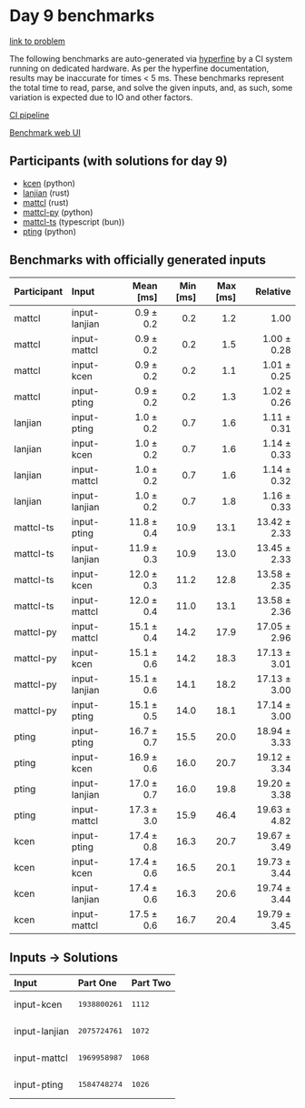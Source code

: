 # Day 9 benchmarks

[link to problem](https://adventofcode.com/2023/day/9)

The following benchmarks are auto-generated via
[hyperfine](https://github.com/sharkdp/hyperfine) by a CI system running on
dedicated hardware. As per the hyperfine documentation, results may be
inaccurate for times < 5 ms. These benchmarks represent the total time to read,
parse, and solve the given inputs, and, as such, some variation is expected due
to IO and other factors.

[CI pipeline](http://ci.papercode.net:8080/teams/main/pipelines/aoc2023)

[Benchmark web UI](https://aoc.ancalagon.black)


## Participants (with solutions for day 9)

- [kcen](https://github.com/kcen/aoc2023) (python)
- [lanjian](https://github.com/lanjian/aoc-2023) (rust)
- [mattcl](https://github.com/mattcl/aoc2023) (rust)
- [mattcl-py](https://github.com/mattcl/aoc2023-py) (python)
- [mattcl-ts](https://github.com/mattcl/aoc2023-js) (typescript (bun))
- [pting](https://github.com/pting/aoc2023) (python)


## Benchmarks with officially generated inputs

| Participant | Input | Mean [ms] | Min [ms] | Max [ms] | Relative |
|:---|:---|---:|---:|---:|---:|
| mattcl | input-lanjian | 0.9 ± 0.2 | 0.2 | 1.2 | 1.00 |
| mattcl | input-mattcl | 0.9 ± 0.2 | 0.2 | 1.5 | 1.00 ± 0.28 |
| mattcl | input-kcen | 0.9 ± 0.2 | 0.2 | 1.1 | 1.01 ± 0.25 |
| mattcl | input-pting | 0.9 ± 0.2 | 0.2 | 1.3 | 1.02 ± 0.26 |
| lanjian | input-pting | 1.0 ± 0.2 | 0.7 | 1.6 | 1.11 ± 0.31 |
| lanjian | input-kcen | 1.0 ± 0.2 | 0.7 | 1.6 | 1.14 ± 0.33 |
| lanjian | input-mattcl | 1.0 ± 0.2 | 0.7 | 1.6 | 1.14 ± 0.32 |
| lanjian | input-lanjian | 1.0 ± 0.2 | 0.7 | 1.8 | 1.16 ± 0.33 |
| mattcl-ts | input-pting | 11.8 ± 0.4 | 10.9 | 13.1 | 13.42 ± 2.33 |
| mattcl-ts | input-lanjian | 11.9 ± 0.3 | 10.9 | 13.0 | 13.45 ± 2.33 |
| mattcl-ts | input-kcen | 12.0 ± 0.3 | 11.2 | 12.8 | 13.58 ± 2.35 |
| mattcl-ts | input-mattcl | 12.0 ± 0.4 | 11.0 | 13.1 | 13.58 ± 2.36 |
| mattcl-py | input-mattcl | 15.1 ± 0.4 | 14.2 | 17.9 | 17.05 ± 2.96 |
| mattcl-py | input-kcen | 15.1 ± 0.6 | 14.2 | 18.3 | 17.13 ± 3.01 |
| mattcl-py | input-lanjian | 15.1 ± 0.6 | 14.1 | 18.2 | 17.13 ± 3.00 |
| mattcl-py | input-pting | 15.1 ± 0.5 | 14.0 | 18.1 | 17.14 ± 3.00 |
| pting | input-pting | 16.7 ± 0.7 | 15.5 | 20.0 | 18.94 ± 3.33 |
| pting | input-kcen | 16.9 ± 0.6 | 16.0 | 20.7 | 19.12 ± 3.34 |
| pting | input-lanjian | 17.0 ± 0.7 | 16.0 | 19.8 | 19.20 ± 3.38 |
| pting | input-mattcl | 17.3 ± 3.0 | 15.9 | 46.4 | 19.63 ± 4.82 |
| kcen | input-pting | 17.4 ± 0.8 | 16.3 | 20.7 | 19.67 ± 3.49 |
| kcen | input-kcen | 17.4 ± 0.6 | 16.5 | 20.1 | 19.73 ± 3.44 |
| kcen | input-lanjian | 17.4 ± 0.6 | 16.3 | 20.6 | 19.74 ± 3.44 |
| kcen | input-mattcl | 17.5 ± 0.6 | 16.7 | 20.4 | 19.79 ± 3.45 |


## Inputs -> Solutions

| Input | Part One | Part Two |
|:---|:---|:---|
|input-kcen|<pre>1938800261</pre>|<pre>1112</pre>|
|input-lanjian|<pre>2075724761</pre>|<pre>1072</pre>|
|input-mattcl|<pre>1969958987</pre>|<pre>1068</pre>|
|input-pting|<pre>1584748274</pre>|<pre>1026</pre>|